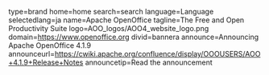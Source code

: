type=brand
home=home
search=search
language=Language
selectedlang=ja
name=Apache OpenOffice
tagline=The Free and Open Productivity Suite
logo=AOO_logos/AOO4_website_logo.png
domain=https://www.openoffice.org
divid=bannera
announce=Announcing Apache OpenOffice 4.1.9
announceurl=https://cwiki.apache.org/confluence/display/OOOUSERS/AOO+4.1.9+Release+Notes
announcetip=Read the announcement
~~~~~~

